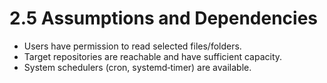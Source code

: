 # 2.5 Assumptions and Dependencies
- Users have permission to read selected files/folders.
- Target repositories are reachable and have sufficient capacity.
- System schedulers (cron, systemd‑timer) are available.
